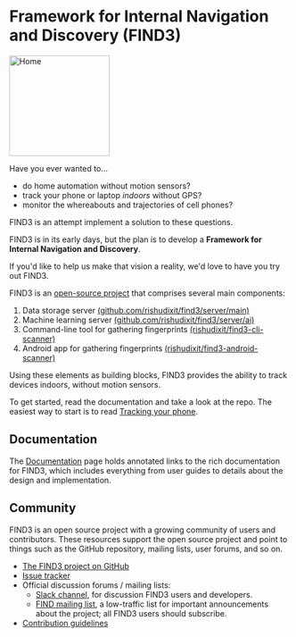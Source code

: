# Framework for Internal Navigation and Discovery (FIND3)

<img src="/images/find_logo.png" width="180px" alt="Home"/>

Have you ever wanted to...

- do home automation without motion sensors?
- track your phone or laptop *indoors* without GPS?
- monitor the whereabouts and trajectories of cell phones?

FIND3 is an attempt implement a solution to these questions.

FIND3 is in its early days, but the plan is to develop a **Framework for Internal Navigation and Discovery**.

If you'd like to help us make that vision a reality, we'd love to have you try
out FIND3.

FIND3 is an [open-source project](https://github.com/rishudixit/find3) that
comprises several main components:


1. Data storage server [(github.com/rishudixit/find3/server/main)](https://github.com/rishudixit/find3/tree/master/server/main)
2. Machine learning server [(github.com/rishudixit/find3/server/ai)](https://github.com/rishudixit/find3/tree/master/server/ai)
3. Command-line tool for gathering fingerprints [(rishudixit/find3-cli-scanner)](https://github.com/rishudixit/find3-cli-scanner)
4. Android app for gathering fingerprints [(rishudixit/find3-android-scanner)](https://github.com/rishudixit/find3-android-scanner)


Using these elements as building blocks, FIND3 provides the ability to track devices indoors, without motion sensors.

To get started, read the documentation and take a look at the repo. The easiest way to start is to read [Tracking your phone](/doc/tracking_your_phone.md).

## Documentation

The [Documentation](/doc/doc.md) page holds annotated links to the
rich documentation for FIND3, which includes everything from
user guides to details about the design and implementation.

## Community

FIND3 is an open source project with a growing community
of users and contributors.
These resources support the open source project and
point to things such as the GitHub repository,
mailing lists, user forums, and so on.

- [The FIND3 project on GitHub](https://github.com/rishudixit/find3)
- [Issue tracker](https://github.com/rishudixit/find3/issues)
- Official discussion forums / mailing lists:
  - [Slack channel](https://join.slack.com/t/find3/shared_invite/enQtMzU4MjY0NjE1NjU0LWRkY2JhNWFkM2U3Y2JhY2RlZTQ5ZTdmZTQ2M2UzMjI2MGVmMjZlOWQyZmU3MzM5YzIzOTM0YmYzYmQ3NTQzNjQ),
    for discussion FIND3 users and developers.
  - [FIND mailing list](http://eepurl.com/bhfFI1),
    a low-traffic list for important announcements about the project;
    all FIND3 users should subscribe.
- [Contribution guidelines](https://github.com/rishudixit/find3/blob/master/CONTRIBUTING.md)


